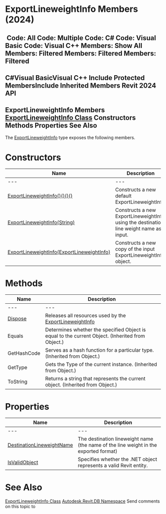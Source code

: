 # ExportLineweightInfo Members (2024)

﻿
 Code: All Code: Multiple Code: C# Code: Visual Basic Code: Visual C++  Members: Show All Members: Filtered Members: Filtered Members: Filtered   
---  
C#Visual BasicVisual C++
Include Protected MembersInclude Inherited Members
Revit 2024 API  
---  
ExportLineweightInfo Members  
[ExportLineweightInfo Class](730cd713-bb8b-8a69-739e-d9bae8eb6fa5.md "ExportLineweightInfo Class") Constructors Methods Properties See Also  
---  
The [ExportLineweightInfo](730cd713-bb8b-8a69-739e-d9bae8eb6fa5.md "ExportLineweightInfo Class") type exposes the following members.
# Constructors
| Name | Description |
| --- | --- |
| --- | --- | --- |
| [ExportLineweightInfo()()()()](9fc6131a-cdb7-27e5-1abb-d8e3d3ebba2c.md "ExportLineweightInfo Constructor") | Constructs a new default ExportLineweightInfo. |
| [ExportLineweightInfo(String)](334b6fd9-17ef-088b-6266-3e2064549ae1.md "ExportLineweightInfo Constructor \(String\)") | Constructs a new ExportLineweightInfo using the destination line weight name as input. |
| [ExportLineweightInfo(ExportLineweightInfo)](2e82bdfd-470b-bac6-c613-10e72e9ef049.md "ExportLineweightInfo Constructor \(ExportLineweightInfo\)") | Constructs a new copy of the input ExportLineweightInfo object. |

# Methods
| Name | Description |
| --- | --- |
| --- | --- | --- |
| [Dispose](244b81d0-1385-c16b-3041-32d7883ecd6f.md "Dispose Method") | Releases all resources used by the [ExportLineweightInfo](730cd713-bb8b-8a69-739e-d9bae8eb6fa5.md "ExportLineweightInfo Class") |
| Equals | Determines whether the specified Object is equal to the current Object. (Inherited from Object.) |
| GetHashCode | Serves as a hash function for a particular type.  (Inherited from Object.) |
| GetType | Gets the Type of the current instance. (Inherited from Object.) |
| ToString | Returns a string that represents the current object. (Inherited from Object.) |

# Properties
| Name | Description |
| --- | --- |
| --- | --- | --- |
| [DestinationLineweightName](ae7cd0da-d489-2e37-d84e-fac0827dbe23.md "DestinationLineweightName Property") | The destination lineweight name (the name of the line weight in the exported format) |
| [IsValidObject](40791a32-7bd9-d9fa-e5df-15b16541b91a.md "IsValidObject Property") | Specifies whether the .NET object represents a valid Revit entity. |

# See Also
[ExportLineweightInfo Class](730cd713-bb8b-8a69-739e-d9bae8eb6fa5.md "ExportLineweightInfo Class")
[Autodesk.Revit.DB Namespace](87546ba7-461b-c646-cbb1-2cb8f5bff8b2.md "Autodesk.Revit.DB Namespace")
Send comments on this topic to 